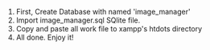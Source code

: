 1. First, Create Database with named 'image_manager'
2. Import image_manager.sql SQlite file.
3. Copy and paste all work file to xampp's htdots directory
4. All done. Enjoy it!